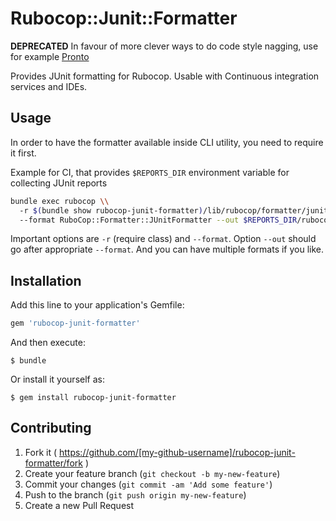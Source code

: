 # Rubocop::Junit::Formatter

**DEPRECATED**
In favour of more clever ways to do code style nagging, use for example [Pronto](https://github.com/prontolabs/pronto)


Provides JUnit formatting for Rubocop. Usable with Continuous integration services and IDEs.

## Usage

In order to have the formatter available inside CLI utility, you need to require it first.

Example for CI, that provides `$REPORTS_DIR` environment variable for collecting JUnit reports

```bash
bundle exec rubocop \\
  -r $(bundle show rubocop-junit-formatter)/lib/rubocop/formatter/junit_formatter.rb \\
  --format RuboCop::Formatter::JUnitFormatter --out $REPORTS_DIR/rubocop.xml
```

Important options are `-r` (require class) and `--format`. Option `--out` should go after appropriate `--format`.
And you can have multiple formats if you like.

## Installation

Add this line to your application's Gemfile:

```ruby
gem 'rubocop-junit-formatter'
```

And then execute:

    $ bundle

Or install it yourself as:

    $ gem install rubocop-junit-formatter

## Contributing

1. Fork it ( https://github.com/[my-github-username]/rubocop-junit-formatter/fork )
2. Create your feature branch (`git checkout -b my-new-feature`)
3. Commit your changes (`git commit -am 'Add some feature'`)
4. Push to the branch (`git push origin my-new-feature`)
5. Create a new Pull Request

